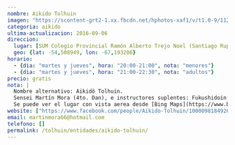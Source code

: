 ```yaml
---
nombre: Aikido Tolhuin
imagen: "https://scontent-grt2-1.xx.fbcdn.net/hphotos-xaf1/v/t1.0-9/11260486_103224410014842_6433484307778093638_n.jpg?oh=4a13d007a948ffd7e16d69761941bc93&oe=57AE53B6"
categoria: aikido
ultima-actualizacion: 2016-09-06
direccion: 
  lugar: [SUM Colegio Provincial Ramón Alberto Trejo Noel (Santiago Rupatini 379)]
  geo: {lat: -54,508949, lon: -67,193206}
horario: 
  - {dia: "martes y jueves", hora: "20:00-21:00", nota: "menores"}
  - {dia: "martes y jueves", hora: "21:00-22:30", nota: "adultos"}
precio: gratis
nota: | 
  Nombre alternativo: Aikidô Tolhuin.
  Sensei Martín Mora (4to. Dan), e instructores suplentes: Fukushidoin: Benito GARRIDO TORRES (1° Dan), Eduardo VARGAS (1° Dan)
  Se puede ver el lugar con vista aerea desde [Bing Maps](https://www.bing.com/mapspreview?osid=bb342996-89b5-4565-a955-0e8745905c01&cp=-54.5087~-67.196576&lvl=16&style=h&v=2&sV=2&form=S00027)
website: ["https://www.facebook.com/people/Aikido-Tolhuin/100009818492687"]
email: martinmora66@hotmail.com
telefono: []
permalink: /tolhuin/entidades/aikido-tolhuin/
---
```


